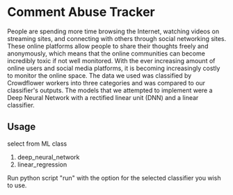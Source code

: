 # Comment Abuse Tracker

People are spending more time browsing the Internet, watching videos on streaming sites, and connecting with others through social networking sites. These online platforms allow people to share their thoughts freely and anonymously, which means that the online communities can become incredibly toxic if not well monitored. With the ever increasing amount of online users and social media platforms, it is becoming increasingly costly to monitor the online space. The data we used was classified by Crowdflower workers into three categories and was compared to our classifier's outputs. The models that we attempted to implement were a Deep Neural Network with a rectified linear unit (DNN) and a linear classifier. 

## Usage

select from ML class
1. deep_neural_network
2. linear_regression

Run python script "run" with the option for the selected classifier you wish to use. 

